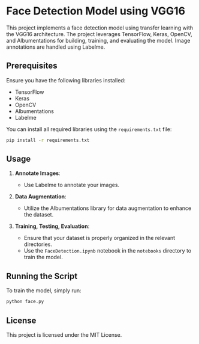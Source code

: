 # Face Detection Model using VGG16

This project implements a face detection model using transfer learning with the VGG16 architecture. The project leverages TensorFlow, Keras, OpenCV, and Albumentations for building, training, and evaluating the model. Image annotations are handled using Labelme.


## Prerequisites

Ensure you have the following libraries installed:

- TensorFlow
- Keras
- OpenCV
- Albumentations
- Labelme

You can install all required libraries using the `requirements.txt` file:

```sh
pip install -r requirements.txt
```

## Usage

1. **Annotate Images**:
   - Use Labelme to annotate your images.

2. **Data Augmentation**:
   - Utilize the Albumentations library for data augmentation to enhance the dataset.

3. **Training, Testing, Evaluation**:
   - Ensure that your dataset is properly organized in the relevant directories.
   - Use the `FaceDetection.ipynb` notebook in the `notebooks` directory to train the model.


## Running the Script

To train the model, simply run:

```sh
python face.py
```


## License

This project is licensed under the MIT License.
